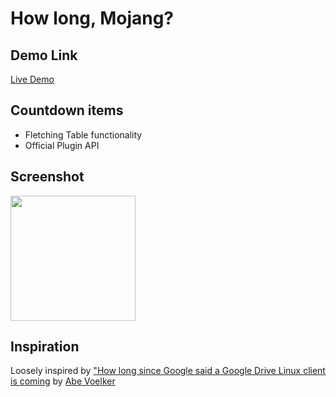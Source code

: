 # How long, Mojang?
## Demo Link
[Live Demo](http://MarshDeer.github.io/howlongmojang)

## Countdown items
* Fletching Table functionality
* Official Plugin API

## Screenshot
<img src="img/scrot" style="width:200px">

## Inspiration
Loosely inspired by ["How long since Google said a Google Drive Linux client is coming](https://abevoelker.github.io/how-long-since-google-said-a-google-drive-linux-client-is-coming/) by [Abe Voelker](https://github.com/abevoelker)
